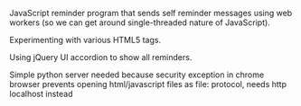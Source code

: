 
JavaScript reminder program that sends self reminder messages using web workers (so we can get around single-threaded nature of JavaScript).

Experimenting with various HTML5 tags.

Using jQuery UI accordion to show all reminders.

Simple python server needed because security exception in chrome browser prevents opening html/javascript files as file: protocol, needs http localhost instead


